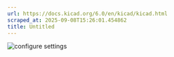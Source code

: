 ```yaml
---
url: https://docs.kicad.org/6.0/en/kicad/kicad.html
scraped_at: 2025-09-08T15:26:01.454862
title: Untitled
---
```


![configure settings](images/configure_settings.png)


